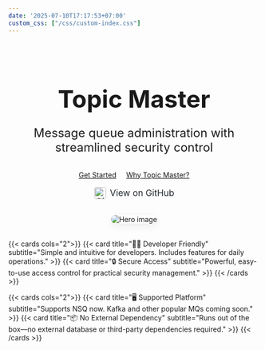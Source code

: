 ```yaml
---
date: '2025-07-10T17:17:53+07:00'
custom_css: ["/css/custom-index.css"]
---
```


<div align="center" style="display: flex; justify-content: center; align-items: center; margin-top: 2rem; margin-bottom: 2rem; gap: 2rem; flex-wrap: wrap;">
  <div style="flex: 1; min-width: 300px;">
    <h1 style="font-size: 3rem; font-weight: bold; margin-bottom: 1rem;">Topic Master</h1>
    <p style="font-size: 1.5rem; margin-bottom: 2rem;">
      Message queue administration with streamlined security control
    </p>
    <a href="/docs/getting-started/" class="button button--primary" style="margin-right: 1rem;">Get Started</a>
    <a href="/docs/overview" class="button">Why Topic Master?</a>
    <div style="font-size: 1rem; color: #666; margin-top: 1rem;">
    </div>
    <div style="margin-top: .5rem;">
      <a href="https://github.com/jekiapp/topic-master" target="_blank" rel="noopener" style="display: inline-flex; align-items: center; gap: 0.5rem; text-decoration: none; color: #24292f; font-size: 1.1rem;">
        <img src="https://github.githubassets.com/images/modules/logos_page/GitHub-Mark.png" alt="GitHub" style="width: 24px; height: 24px; vertical-align: middle; border-radius: 4px;" />
        <span>View on GitHub</span>
      </a>
    </div>
  </div>
  <div style="flex: 1; min-width: 600px; display: flex; justify-content: center; align-items: center;">
    <img src="/images/docs/alltopics.png" alt="Hero image" style="max-width: 100%; height: auto; border-radius: 1rem; box-shadow: 0 4px 16px rgba(0,0,0,0.08);" />
  </div>
</div>

{{< cards cols="2">}}
  {{< card title="👨‍💻 Developer Friendly" subtitle="Simple and intuitive for developers. Includes features for daily operations." >}}
  {{< card title="🔒 Secure Access" subtitle="Powerful, easy-to-use access control for practical security management." >}}
{{< /cards >}}

{{< cards cols="2">}}
  {{< card title="🖥️ Supported Platform" subtitle="Supports NSQ now. Kafka and other popular MQs coming soon." >}}
  {{< card title="📦 No External Dependency" subtitle="Runs out of the box—no external database or third-party dependencies required." >}}
{{< /cards >}}
